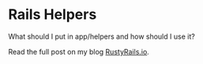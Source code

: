 # Rails Helpers
What should I put in app/helpers and how should I use it?

Read the full post on my blog [RustyRails.io](http://rustyrails.io/what-should-i-put-in-apphelpers-and-how-should-i-use-it/).
